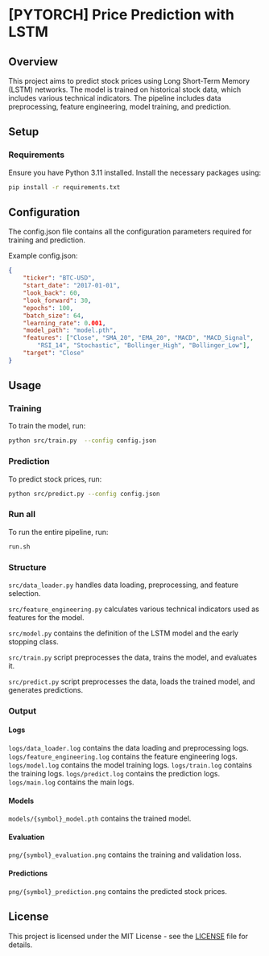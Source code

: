 # [PYTORCH] Price Prediction with LSTM

## Overview

This project aims to predict stock prices using Long Short-Term Memory (LSTM) networks.
The model is trained on historical stock data, which includes various technical indicators.
The pipeline includes data preprocessing, feature engineering, model training, and prediction.

## Setup

### Requirements

Ensure you have Python 3.11 installed. Install the necessary packages using:

```bash
pip install -r requirements.txt
```

## Configuration

The config.json file contains all the configuration parameters required for training and prediction.

Example config.json:

```json
{
    "ticker": "BTC-USD",
    "start_date": "2017-01-01",
    "look_back": 60,
    "look_forward": 30,
    "epochs": 100,
    "batch_size": 64,
    "learning_rate": 0.001,
    "model_path": "model.pth",
    "features": ["Close", "SMA_20", "EMA_20", "MACD", "MACD_Signal",
        "RSI_14", "Stochastic", "Bollinger_High", "Bollinger_Low"],
    "target": "Close"
}
```

## Usage

### Training

To train the model, run:

```bash
python src/train.py  --config config.json
```

### Prediction

To predict stock prices, run:

```bash
python src/predict.py --config config.json
```

### Run all

To run the entire pipeline, run:

```bash
run.sh
```

### Structure

`src/data_loader.py` handles data loading, preprocessing, and feature selection.

`src/feature_engineering.py` calculates various technical indicators used as features for the model.

`src/model.py` contains the definition of the LSTM model and the early stopping class.

`src/train.py` script preprocesses the data, trains the model, and evaluates it.

`src/predict.py` script preprocesses the data, loads the trained model, and generates predictions.

### Output

#### Logs

`logs/data_loader.log` contains the data loading and preprocessing logs.
`logs/feature_engineering.log` contains the feature engineering logs.
`logs/model.log` contains the model training logs.
`logs/train.log` contains the training logs.
`logs/predict.log` contains the prediction logs.
`logs/main.log` contains the main logs.

#### Models

`models/{symbol}_model.pth` contains the trained model.

#### Evaluation

`png/{symbol}_evaluation.png` contains the training and validation loss.

#### Predictions

`png/{symbol}_prediction.png` contains the predicted stock prices.

## License

This project is licensed under the MIT License - see the [LICENSE](LICENSE) file for details.
